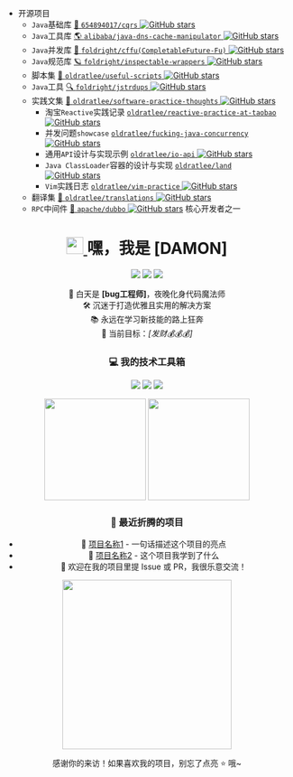 - 开源项目
    - `Java`基础库 [📌 `654894017/cqrs` ![GitHub stars](https://github.com/654894017/cqrs.svg?style=flat-square&color=3b8686)](https://github.com/654894017/cqrs)
    - `Java`工具库 [🌎 `alibaba/java-dns-cache-manipulator` ![GitHub stars](https://img.shields.io/github/stars/alibaba/java-dns-cache-manipulator.svg?style=flat-square&color=3b8686)](https://github.com/alibaba/java-dns-cache-manipulator)
    - `Java`并发库 [🦝 `foldright/cffu(CompletableFuture-Fu)` ![GitHub stars](https://img.shields.io/github/stars/foldright/cffu.svg?style=flat-square&color=3b8686)](https://github.com/foldright/cffu)
    - `Java`规范库 [🪐 `foldright/inspectable-wrappers` ![GitHub stars](https://img.shields.io/github/stars/foldright/inspectable-wrappers.svg?style=flat-square&color=3b8686)](https://github.com/foldright/inspectable-wrappers)
    - 脚本集 [🐌 `oldratlee/useful-scripts` ![GitHub stars](https://img.shields.io/github/stars/oldratlee/useful-scripts.svg?style=flat-square&color=3b8686)](https://github.com/oldratlee/useful-scripts)
    - `Java`工具 [🔍 `foldright/jstrdups` ![GitHub stars](https://img.shields.io/github/stars/foldright/jstrdups.svg?style=flat-square&color=3b8686)](https://github.com/foldright/jstrdups)
    - 实践文集 [🐣 `oldratlee/software-practice-thoughts` ![GitHub stars](https://img.shields.io/github/stars/oldratlee/software-practice-thoughts.svg?style=flat-square&color=3b8686)](https://github.com/oldratlee/software-practice-thoughts)
        - 淘宝`Reactive`实践记录 [`oldratlee/reactive-practice-at-taobao` ![GitHub stars](https://img.shields.io/github/stars/oldratlee/reactive-practice-at-taobao.svg?style=flat-square&color=3b8686)](https://github.com/oldratlee/reactive-practice-at-taobao)
        - 并发问题`showcase` [`oldratlee/fucking-java-concurrency` ![GitHub stars](https://img.shields.io/github/stars/oldratlee/fucking-java-concurrency.svg?style=flat-square&color=3b8686)](https://github.com/oldratlee/fucking-java-concurrency)
        - 通用`API`设计与实现示例 [`oldratlee/io-api` ![GitHub stars](https://img.shields.io/github/stars/oldratlee/io-api.svg?style=flat-square&color=3b8686)](https://github.com/oldratlee/io-api)
        - `Java ClassLoader`容器的设计与实现 [`oldratlee/land` ![GitHub stars](https://img.shields.io/github/stars/oldratlee/land.svg?style=flat-square&color=3b8686)](https://github.com/oldratlee/land)
        - `Vim`实践日志 [`oldratlee/vim-practice` ![GitHub stars](https://img.shields.io/github/stars/oldratlee/vim-practice.svg?style=flat-square&color=3b8686)](https://github.com/oldratlee/vim-practice)
    - 翻译集 [🐼 `oldratlee/translations` ![GitHub stars](https://img.shields.io/github/stars/oldratlee/translations.svg?style=flat-square&color=3b8686)](https://github.com/oldratlee/translations)
    - `RPC`中间件 [🧲 `apache/dubbo` ![GitHub stars](https://img.shields.io/github/stars/apache/dubbo.svg?style=flat-square&color=3b8686)](https://github.com/apache/dubbo) 核心开发者之一
<!-- 个人标签 -->
<!-- 动态标题 -->
<h1 align="center">
  <a href="https://github.com/你的用户名">
    <img src="https://media.giphy.com/media/hvRJCLFzcasrR4ia7z/giphy.gif" width="30">
  </a>
  嘿，我是 [DAMON]
</h1>
<p align="center">
  <a href="https://你的网站"><img src="https://img.shields.io/badge/网站-探索我的宇宙-blueviolet?style=flat-square"></a>
  <a href="mailto:654894017@qq.com"><img src="https://img.shields.io/badge/邮箱-发送消息-critical?style=flat-square"></a>
  <a href="你的社交媒体"><img src="https://img.shields.io/badge/社交-来交个朋友-9cf?style=flat-square"></a>
</p>

<!-- 个人介绍 -->
<p align="center">
  🌌 白天是 <strong>[bug工程师]</strong>，夜晚化身代码魔法师<br>
  🛠️ 沉迷于打造优雅且实用的解决方案<br>
  📚 永远在学习新技能的路上狂奔<br>
  🎯 当前目标：<em>[发财💰💰💰]</em>
</p>

<!-- 技术栈展示 -->
<h3 align="center">💻 我的技术工具箱</h3>
<p align="center">
  <img src="https://img.shields.io/badge/语言-Java-3776AB?style=for-the-badge&logo=java&logoColor=white">
  <img src="https://img.shields.io/badge/前端-JavaScript-F7DF1E?style=for-the-badge&logo=javascript&logoColor=black">
  <img src="https://img.shields.io/badge/数据库-Mysql-336791?style=for-the-badge&logo=mysql&logoColor=white">
  <!-- 根据你的技能替换 -->
</p>

<!-- 项目统计 -->
<div align="center">
  <img height="180em" src="https://github-readme-stats.vercel.app/api?username=654894017&show_icons=true&theme=radical&include_all_commits=true&count_private=true"/>
  <img height="180em" src="https://github-readme-stats.vercel.app/api/top-langs/?username=654894017&layout=compact&langs_count=8&theme=radical"/>
</div>

<!-- 最近动态 -->
<h3 align="center">📝 最近折腾的项目</h3>
<ul align="center">
  <li>🔭 <a href="项目链接1">项目名称1</a> - 一句话描述这个项目的亮点</li>
  <li>🌱 <a href="项目链接2">项目名称2</a> - 这个项目我学到了什么</li>
  <li>💬 欢迎在我的项目里提 Issue 或 PR，我很乐意交流！</li>
</ul>

<!-- 互动元素 -->
<div align="center">
  <img src="https://media.giphy.com/media/13HgwGsXF0aiGY/giphy.gif" width="300">
  <p>感谢你的来访！如果喜欢我的项目，别忘了点亮 ⭐ 哦~</p>
</div>

